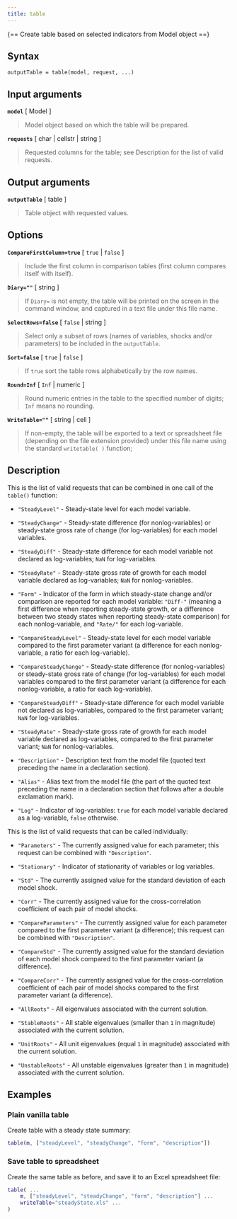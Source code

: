 ```yaml
---
title: table  
---
```


{== Create table based on selected indicators from Model object ==}


## Syntax


    outputTable = table(model, request, ...)


## Input arguments

__`model`__ [ Model ] 
> 
> Model object based on which the table will be prepared.
> 

__`requests`__ [ char | cellstr | string ] 
> 
> Requested columns for the table; see Description for the list of
> valid requests.
> 

## Output arguments

__`outputTable`__ [ table ]
> 
> Table object with requested values.
> 

## Options

__`CompareFirstColumn=true`__ [ `true` | `false` ] 
> 
> Include the first column in comparison tables (first column compares
> itself with itself).
> 

__`Diary=""`__ [ string ] 
> 
> If `Diary=` is not empty, the table will be printed on the screen in
> the command window, and captured in a text file under this file name.
> 

__`SelectRows=false`__ [ `false` | string ]
> 
> Select only a subset of rows (names of variables, shocks and/or
> parameters) to be included in the `outputTable`.
> 

__`Sort=false`__ [ `true` | `false` ] 
> 
> If `true` sort the table rows alphabetically by the row names.
> 

__`Round=Inf`__ [ `Inf` | numeric ] 
> 
> Round numeric entries in the table to the specified number of digits;
> `Inf` means no rounding.
> 

__`WriteTable=""`__ [ string | cell ] 
> 
> If non-empty, the table will be exported to a text or spreadsheet
> file (depending on the file extension provided) under this file name
> using the standard `writetable( )` function;
> 

##  Description

This is the list of valid requests that can be combined in one call of
the `table()` function:

* `"SteadyLevel"` - Steady-state level for each model variable.

* `"SteadyChange"` - Steady-state difference (for nonlog-variables) or
steady-state gross rate of change (for log-variables) for each model
variables.

* `"SteadyDiff"` - Steady-state difference for each model variable not
declared as log-variables; `NaN` for log-variables.

* `"SteadyRate"` - Steady-state gross rate of growth for each model
variable declared as log-variables; `NaN` for nonlog-variables.

* `"Form"` - Indicator of the form in which steady-state change and/or
comparison are reported for each model variable: `"Diff-"` (meaning a
first difference when reporting steady-state growth, or a difference
between two steady states when reporting steady-state comparison) for
each nonlog-variable, and `"Rate/"` for each log-variable.

* `"CompareSteadyLevel"` - Steady-state level for each model variable
compared to the first parameter variant (a difference for each
nonlog-variable, a ratio for each log-variable).

* `"CompareSteadyChange"` - Steady-state difference (for
nonlog-variables) or steady-state gross rate of change (for
log-variables) for each model variables compared to the first parameter
variant (a difference for each nonlog-variable, a ratio for each
log-variable).

* `"CompareSteadyDiff"` - Steady-state difference for each model variable
not declared as log-variables, compared to the first parameter variant;
`NaN` for log-variables.

* `"SteadyRate"` - Steady-state gross rate of growth for each model
variable declared as log-variables, compared to the first parameter
variant; `NaN` for nonlog-variables.

* `"Description"` - Description text from the model file (quoted text
  preceding the name in a declaration section).

* `"Alias"` - Alias text from the model file (the part of the quoted text
  preceding the name in a declaration section that follows after a double
  exclamation mark).

* `"Log"` - Indicator of log-variables: `true` for each model variable
declared as a log-variable, `false` otherwise.

This is the list of valid requests that can be called individually:

* `"Parameters"` - The currently assigned value for each parameter; this
request can be combined with `"Description"`.

* `"Stationary"` - Indicator of stationarity of variables or log
variables.

* `"Std"` - The currently assigned value for the standard deviation of
each model shock.

* `"Corr"` - The currently assigned value for the cross-correlation
coefficient of each pair of model shocks.

* `"CompareParameters"` - The currently assigned value for each parameter
compared to the first parameter variant (a difference); this request can
be combined with `"Description"`.

* `"CompareStd"` - The currently assigned value for the standard
deviation of each model shock compared to the first parameter variant (a
difference).

* `"CompareCorr"` - The currently assigned value for the cross-correlation
coefficient of each pair of model shocks compared to the first parameter
variant (a difference).

* `"AllRoots"` - All eigenvalues associated with the current solution.

* `"StableRoots"` - All stable eigenvalues (smaller than `1` in
magnitude) associated with the current solution.

* `"UnitRoots"` - All unit eigenvalues (equal `1` in magnitude)
associated with the current solution.

* `"UnstableRoots"` - All unstable eigenvalues (greater than `1` in
magnitude) associated with the current solution.


## Examples

### Plain vanilla table

Create table with a steady state summary:

```matlab
table(m, ["steadyLevel", "steadyChange", "form", "description"])
```


### Save table to spreadsheet

Create the same table as before, and save it to an Excel spreadsheet file:

```matlab
table( ...
    m, ["steadyLevel", "steadyChange", "form", "description"] ...
    writeTable="steadyState.xls" ...
)
```

